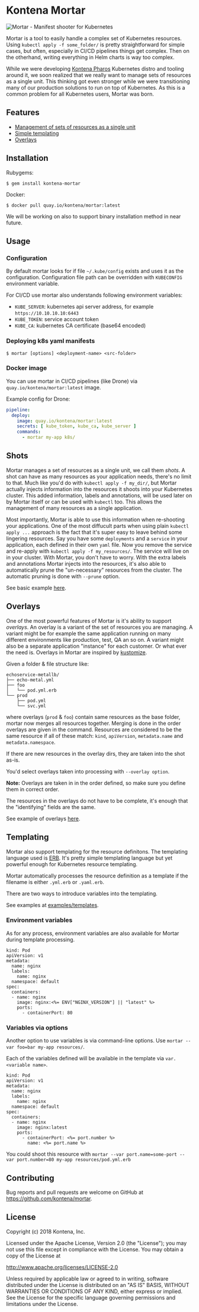 # Kontena Mortar

![Mortar - Manifest shooter for Kubernetes](kontena-mortar.png)

Mortar is a tool to easily handle a complex set of Kubernetes resources. Using `kubectl apply -f some_folder/` is pretty straightforward for simple cases, but often, especially in CI/CD pipelines things get complex. Then on the otherhand, writing everything in Helm charts is way too complex.

While we were developing [Kontena Pharos](https://kontena.io/pharos) Kubernetes distro and tooling around it, we soon realized that we really want to manage sets of resources as a single unit. This thinking got even stronger while we were transitioning many of our production solutions to run on top of Kubernetes. As this is a common problem for all Kubernetes users, Mortar was born.

## Features

- [Management of sets of resources as a single unit](#shots)
- [Simple templating](#templating)
- [Overlays](#overlays)

## Installation

Rubygems:

`$ gem install kontena-mortar`

Docker:

`$ docker pull quay.io/kontena/mortar:latest`

We will be working on also to support binary installation method in near future.

## Usage

### Configuration

By default mortar looks for if file `~/.kube/config` exists and uses it as the configuration. Configuration file path can be overridden with `KUBECONFIG` environment variable.

For CI/CD use mortar also understands following environment variables:

- `KUBE_SERVER`: kubernetes api server address, for example `https://10.10.10.10:6443`
- `KUBE_TOKEN`: service account token
- `KUBE_CA`: kubernetes CA certificate (base64 encoded)

### Deploying k8s yaml manifests

```
$ mortar [options] <deployment-name> <src-folder>
```

### Docker image

You can use mortar in CI/CD pipelines (like Drone) via `quay.io/kontena/mortar:latest` image.

Example config for Drone:

```yaml
pipeline:
  deploy:
    image: quay.io/kontena/mortar:latest
    secrets: [ kube_token, kube_ca, kube_server ]
    commands:
      - mortar my-app k8s/

```

## Shots

Mortar manages a set of resources as a single unit, we call them *shots*. A shot can have as many resources as your application needs, there's no limit to that. Much like you'd do with `kubectl apply -f my_dir/`, but Mortar actually injects information into the resources it shoots into your Kubernetes cluster. This added information, labels and annotations, will be used later on by Mortar itself or can be used with `kubectl` too. This allows the management of many resources as a single application.

Most importantly, Mortar is able to use this information when re-shooting your applications. One of the most diffucult parts when using plain `kubectl apply ...` approach is the fact that it's super easy to leave behind some lingering resources. Say you have some `deployments` and a `service` in your application, each defined in their own `yaml` file. Now you remove the service and re-apply with `kubectl apply -f my_resources/`. The service will live on in your cluster. With Mortar, you don't have to worry. With the extra labels and annotations Mortar injects into the resources, it's also able to automatically prune the "un-necessary" resources from the cluster. The automatic pruning is done with `--prune` option.

See basic example [here](/examples/basic).

## Overlays

One of the most powerful features of Mortar is it's ability to support *overlays*. An overlay is a variant of the set of resources you are managing. A variant might be for example the same application running on many different environments like production, test, QA an so on. A variant might also be a separate application "instance" for each customer. Or what ever the need is. Overlays in Mortar are inspired by [kustomize](https://github.com/kubernetes-sigs/kustomize).

Given a folder & file structure like:
```
echoservice-metallb/
├── echo-metal.yml
├── foo
│   └── pod.yml.erb
└── prod
    ├── pod.yml
    └── svc.yml
```

where overlays (`prod` & `foo`) contain same resources as the base folder, mortar now merges all resources together. Merging is done in the order overlays are given in the command. Resources are considered to be the same resource if all of these match: `kind`, `apiVersion`, `metadata.name` and `metadata.namespace`.

If there are new resources in the overlay dirs, they are taken into the shot as-is.

You'd select overlays taken into processing with `--overlay option`.

**Note:** Overlays are taken in in the order defined, so make sure you define them in correct order.

The resources in the overlays do not have to be complete, it's enough that the "identifying" fields are the same.

See example of overlays [here](/examples/overlays).

## Templating

Mortar also support templating for the resource definitons. The templating language used is [ERB](https://en.wikipedia.org/wiki/ERuby). It's pretty simple templating language but yet powerful enough for Kubernetes resource templating.

Mortar automatically processes the resource definition as a template if the filename is either `.yml.erb` or `.yaml.erb`.

There are two ways to introduce variables into the templating.

See examples at [examples/templates](examples/templates).

### Environment variables

As for any process, environment variables are also available for Mortar during template processing.

```
kind: Pod
apiVersion: v1
metadata:
  name: nginx
  labels:
    name: nginx
  namespace: default
spec:
  containers:
  - name: nginx
    image: nginx:<%= ENV["NGINX_VERSION"] || "latest" %>
    ports:
      - containerPort: 80
```

### Variables via options

Another option to use variables is via command-line options. Use `mortar --var foo=bar my-app resources/`.

Each of the variables defined will be available in the template via `var.<variable name>`.

```
kind: Pod
apiVersion: v1
metadata:
  name: nginx
  labels:
    name: nginx
  namespace: default
spec:
  containers:
  - name: nginx
    image: nginx:latest
    ports:
      - containerPort: <%= port.number %>
        name: <%= port.name %>
```

You could shoot this resource with `mortar --var port.name=some-port --var port.number=80 my-app resources/pod.yml.erb`


## Contributing

Bug reports and pull requests are welcome on GitHub at https://github.com/kontena/mortar.

## License

Copyright (c) 2018 Kontena, Inc.

Licensed under the Apache License, Version 2.0 (the "License"); you may not use this file except in compliance with the License. You may obtain a copy of the License at

http://www.apache.org/licenses/LICENSE-2.0

Unless required by applicable law or agreed to in writing, software distributed under the License is distributed on an "AS IS" BASIS, WITHOUT WARRANTIES OR CONDITIONS OF ANY KIND, either express or implied. See the License for the specific language governing permissions and limitations under the License.

